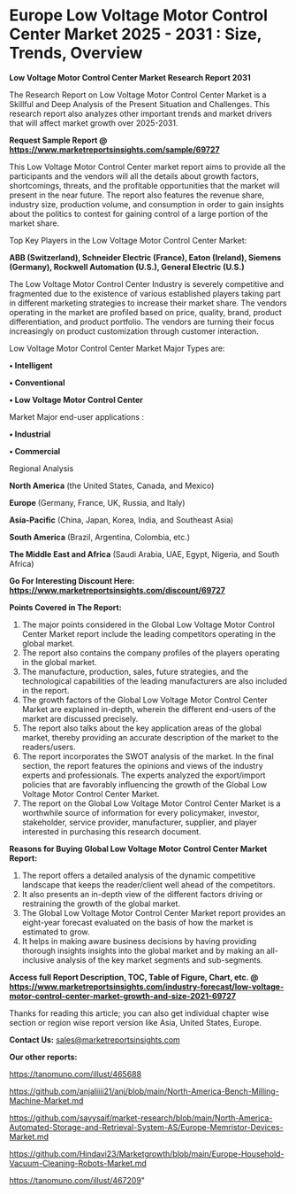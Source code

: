 # Europe Low Voltage Motor Control Center Market 2025 - 2031 : Size, Trends, Overview

<strong>Low Voltage Motor Control Center Market Research Report 2031</strong>

The Research Report on Low Voltage Motor Control Center Market is a Skillful and Deep Analysis of the Present Situation and Challenges. This research report also analyzes other important trends and market drivers that will affect market growth over 2025-2031.

<strong>Request Sample Report @ <a href=https://www.marketreportsinsights.com/sample/69727>https://www.marketreportsinsights.com/sample/69727</a></strong>

This Low Voltage Motor Control Center market report aims to provide all the participants and the vendors will all the details about growth factors, shortcomings, threats, and the profitable opportunities that the market will present in the near future. The report also features the revenue share, industry size, production volume, and consumption in order to gain insights about the politics to contest for gaining control of a large portion of the market share.

Top Key Players in the Low Voltage Motor Control Center Market:

<strong>ABB (Switzerland), Schneider Electric (France), Eaton (Ireland), Siemens (Germany), Rockwell Automation (U.S.), General Electric (U.S.)</strong>

The Low Voltage Motor Control Center Industry is severely competitive and fragmented due to the existence of various established players taking part in different marketing strategies to increase their market share. The vendors operating in the market are profiled based on price, quality, brand, product differentiation, and product portfolio. The vendors are turning their focus increasingly on product customization through customer interaction.

Low Voltage Motor Control Center Market Major Types are:

<strong>• Intelligent

• Conventional

• Low Voltage Motor Control Center</strong>

Market Major end-user applications :

<strong>• Industrial

• Commercial</strong>

Regional Analysis

</u><strong><b>North America</b></strong> (the United States, Canada, and Mexico)

<strong><b>Europe </b></strong>(Germany, France, UK, Russia, and Italy)

<strong><b>Asia-Pacific</b></strong> (China, Japan, Korea, India, and Southeast Asia)

<strong><b>South America</b></strong> (Brazil, Argentina, Colombia, etc.)

<strong><b>The Middle East and Africa</b></strong> (Saudi Arabia, UAE, Egypt, Nigeria, and South Africa)

<strong>Go For Interesting Discount Here: <a href=https://www.marketreportsinsights.com/discount/69727>https://www.marketreportsinsights.com/discount/69727</a></strong>

<strong>Points Covered in The Report:</strong>
<ol>
  <li>The major points considered in the Global Low Voltage Motor Control Center Market report include the leading competitors operating in the global market.</li>
  <li>The report also contains the company profiles of the players operating in the global market.</li>
  <li>The manufacture, production, sales, future strategies, and the technological capabilities of the leading manufacturers are also included in the report.</li>
  <li>The growth factors of the Global Low Voltage Motor Control Center Market are explained in-depth, wherein the different end-users of the market are discussed precisely.</li>
  <li>The report also talks about the key application areas of the global market, thereby providing an accurate description of the market to the readers/users.</li>
  <li>The report incorporates the SWOT analysis of the market. In the final section, the report features the opinions and views of the industry experts and professionals. The experts analyzed the export/import policies that are favorably influencing the growth of the Global Low Voltage Motor Control Center Market.</li>
  <li>The report on the Global Low Voltage Motor Control Center Market is a worthwhile source of information for every policymaker, investor, stakeholder, service provider, manufacturer, supplier, and player interested in purchasing this research document.</li>
</ol>
<strong>Reasons for Buying Global Low Voltage Motor Control Center Market Report:</strong>

<ol>
  <li>The report offers a detailed analysis of the dynamic competitive landscape that keeps the reader/client well ahead of the competitors.</li>
  <li>It also presents an in-depth view of the different factors driving or restraining the growth of the global market.</li>
  <li>The Global Low Voltage Motor Control Center Market report provides an eight-year forecast evaluated on the basis of how the market is estimated to grow.</li>
  <li>It helps in making aware business decisions by having providing thorough insights insights into the global market and by making an all-inclusive analysis of the key market segments and sub-segments.</li>
</ol>
<strong>Access full Report Description, TOC, Table of Figure, Chart, etc. @ <a href=https://www.marketreportsinsights.com/industry-forecast/low-voltage-motor-control-center-market-growth-and-size-2021-69727>https://www.marketreportsinsights.com/industry-forecast/low-voltage-motor-control-center-market-growth-and-size-2021-69727</a></strong>


Thanks for reading this article; you can also get individual chapter wise section or region wise report version like Asia, United States, Europe.

<strong>Contact Us:</strong>
sales@marketreportsinsights.com

<strong>Our other reports:</strong>

<a href=https://tanomuno.com/illust/465688>https://tanomuno.com/illust/465688</a>

<a href=https://github.com/anjaliiii21/anj/blob/main/North-America-Bench-Milling-Machine-Market.md>https://github.com/anjaliiii21/anj/blob/main/North-America-Bench-Milling-Machine-Market.md</a>

<a href=https://github.com/sayysaif/market-research/blob/main/North-America-Automated-Storage-and-Retrieval-System-AS/Europe-Memristor-Devices-Market.md>https://github.com/sayysaif/market-research/blob/main/North-America-Automated-Storage-and-Retrieval-System-AS/Europe-Memristor-Devices-Market.md</a>

<a href=https://github.com/Hindavi23/Marketgrowth/blob/main/Europe-Household-Vacuum-Cleaning-Robots-Market.md>https://github.com/Hindavi23/Marketgrowth/blob/main/Europe-Household-Vacuum-Cleaning-Robots-Market.md</a>

<a href=https://tanomuno.com/illust/467209>https://tanomuno.com/illust/467209</a>"
